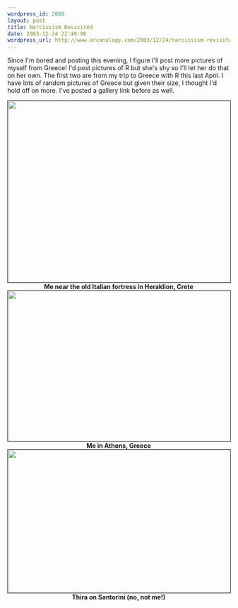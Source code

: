 ```yaml
--- 
wordpress_id: 2089
layout: post
title: Narcissism Revisited
date: 2003-12-24 22:49:00
wordpress_url: http://www.arcanology.com/2003/12/24/narcissism-revisited/
---
```

Since I&apos;m bored and posting this evening, I figure I&apos;ll post more pictures of myself from Greece! I&apos;d post pictures of R but she&apos;s shy so I&apos;ll let her do that on her own. The first two are from my trip to Greece with R this last April. I have lots of random pictures of Greece but given their size, I thought I&apos;d hold off on more. I&apos;ve posted a gallery link before as well. <center>
                                                                                                                                                                                                                                                                                                                                                        <img src="http://www.arcanology.com/images/al-heraklion.jpg" border="1" width="614" height="410" /> <b>Me near the old Italian fortress in Heraklion, Crete</b> <img src="http://www.arcanology.com/images/al-ruins.jpg" border="1" width="526" height="340" /> <b>Me in Athens, Greece</b> <img src="http://www.arcanology.com/images/santorini.jpg" border="1" width="534" height="323" /> <b>Thira on Santorini (no, not me!)</b>
                                                                                                                                                                                                                                                                                                                                                      </center>